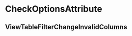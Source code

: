 ﻿---  
uid: Validator_2_17_8  
---

# CheckOptionsAttribute

## ViewTableFilterChangeInvalidColumns

